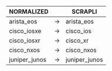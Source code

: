| NORMALIZED | | SCRAPLI |
| ---------- | -- | ------ |
| arista_eos | → | arista_eos |
| cisco_iosxe | → | cisco_ios |
| cisco_iosxr | → | cisco_xr |
| cisco_nxos | → | cisco_nxos |
| juniper_junos | → | juniper_junos |